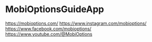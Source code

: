 # MobiOptionsGuideApp
https://mobioptions.com/
https://www.instagram.com/mobioptions/
https://www.facebook.com/mobioptions/
https://www.youtube.com/@MobiOptions
